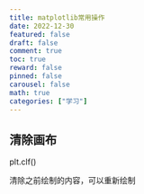 ```yaml
---
title: matplotlib常用操作
date: 2022-12-30
featured: false
draft: false
comment: true
toc: true
reward: false
pinned: false
carousel: false
math: true
categories: ["学习"]
---
```


## 清除画布

plt.clf()

清除之前绘制的内容，可以重新绘制